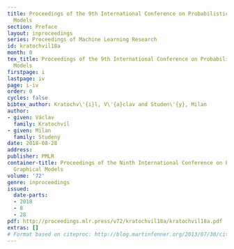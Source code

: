 ```yaml
---
title: Proceedings of the 9th International Conference on Probabilistic Graphical
  Models
section: Preface
layout: inproceedings
series: Proceedings of Machine Learning Research
id: kratochvil18a
month: 0
tex_title: Proceedings of the 9th International Conference on Probabilistic Graphical
  Models
firstpage: i
lastpage: iv
page: i-iv
order: 0
cycles: false
bibtex_author: Kratochv\'{i}l, V\'{a}clav and Studen\'{y}, Milan
author:
- given: Václav
  family: Kratochvíl
- given: Milan
  family: Studený
date: 2018-08-28
address: 
publisher: PMLR
container-title: Proceedings of the Ninth International Conference on Probabilistic
  Graphical Models
volume: '72'
genre: inproceedings
issued:
  date-parts:
  - 2018
  - 8
  - 28
pdf: http://proceedings.mlr.press/v72/kratochvil18a/kratochvil18a.pdf
extras: []
# Format based on citeproc: http://blog.martinfenner.org/2013/07/30/citeproc-yaml-for-bibliographies/
---
```

